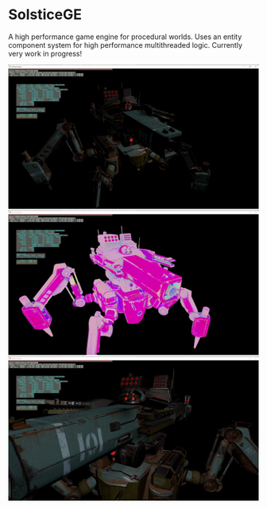 # SolsticeGE

A high performance game engine for procedural worlds. Uses an entity component system for high performance multithreaded logic. Currently very work in progress!

![screenshot](./screenshots/sc2.jpg)
![screenshot](./screenshots/sc1.jpg)
![screenshot](./screenshots/sc3.jpg)
